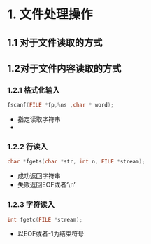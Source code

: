 
# 1. 文件处理操作

## 1.1 对于文件读取的方式

## 1.2对于文件内容读取的方式

### 1.2.1 格式化输入

```C
fscanf(FILE *fp,%ns ,char * word); 
```

- 指定读取字符串
- 

### 1.2.2 行读入
```C
char *fgets(char *str, int n, FILE *stream);
```

- 成功返回字符串
- 失败返回EOF或者‘\n’

### 1.2.3 字符读入
```C
int fgetc(FILE *stream);
```

- 以EOF或者-1为结束符号

